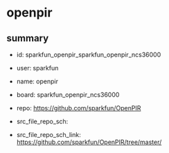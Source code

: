 # openpir
 
## summary 
* id: sparkfun_openpir_sparkfun_openpir_ncs36000
* user: sparkfun
* name: openpir
* board: sparkfun_openpir_ncs36000
* repo: https://github.com/sparkfun/OpenPIR



* src_file_repo_sch: 
* src_file_repo_sch_link: https://github.com/sparkfun/OpenPIR/tree/master/




